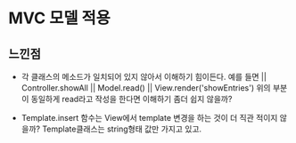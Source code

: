 # MVC 모델 적용 
## 느낀점 
- 각 클래스의 메소드가 일치되어 있지 않아서 이해하기 힘이든다. 예를 들면 
    || Controller.showAll
    || Model.read() 
    || View.render('showEntries')
  위의 부분이 동일하게 read라고 작성을 한다면 이해하기 좀더 쉽지 않을까? 

- Template.insert 함수는 View에서 template 변경을 하는 것이 더 직관 적이지 않을까? Template클래스는 string형태 값만 가지고 있고. 
